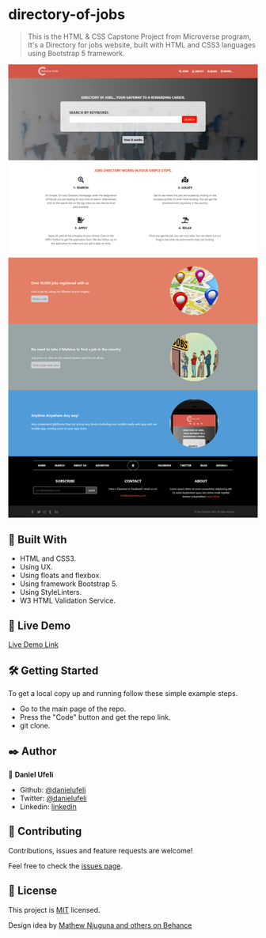 # directory-of-jobs

> This is the HTML & CSS Capstone Project from Microverse program, It's a Directory for jobs website, built with HTML and CSS3 languages using Bootstrap 5 framework.

![screenshot](./asset/images/screenshot.png)


## 🔧 Built With

- HTML and CSS3.
- Using UX.
- Using floats and flexbox.
- Using framework Bootstrap 5.
- Using StyleLinters.
- W3 HTML Validation Service.

## 🔴 Live Demo

[Live Demo Link](https://danielufeli.github.io/directory-of-jobs/)


## 🛠 Getting Started

To get a local copy up and running follow these simple example steps.

- Go to the main page of the repo.
- Press the "Code" button and get the repo link.
- git clone.

## ✒️ Author

👤 **Daniel Ufeli**

- Github: [@danielufeli](https://github.com/danielufeli)
- Twitter: [@danielufeli](https://twitter.com/danielufeli)
- Linkedin: [linkedin](https://www.linkedin.com/in/danielufeli/)

## 🤝 Contributing

Contributions, issues and feature requests are welcome!

Feel free to check the [issues page](issues/).

## 📝 License

This project is [MIT](LICENSE) licensed.

Design idea by [Mathew Njuguna and others on Behance](https://www.behance.net/mathewnjuguna)